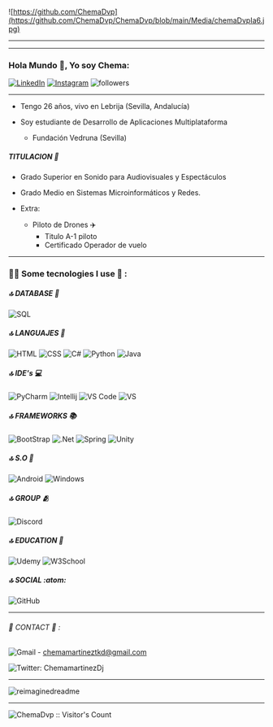![https://github.com/ChemaDvp](https://github.com/ChemaDvp/ChemaDvp/blob/main/Media/chemaDvpIa6.jpg)

---


---

### Hola Mundo 👋, Yo soy Chema:
 <a href="https://www.linkedin.com/in/jose-manuel-martínez-palacios-527147191//" target="_blank"><img src="https://img.shields.io/badge/LinkedIn-%230077B5.svg?&style=flat-square&logo=linkedin&logoColor=white" alt="LinkedIn"></a> <a href="https://www.instagram.com/chemamartinezdj/" target="_blank"><img src="https://img.shields.io/badge/Instagram-%23E4405F.svg?&style=flat-square&logo=instagram&logoColor=white" alt="Instagram"></a> <img alt="followers" src="https://img.shields.io/github/followers/ChemaDvp?label=Followers&style=social">

---

* Tengo 26 años, vivo en Lebrija (Sevilla, Andalucía)

* Soy estudiante de Desarrollo de Aplicaciones Multiplataforma
  * Fundación Vedruna (Sevilla)

##### TITULACION 📑
* Grado Superior en Sonido para Audiovisuales y Espectáculos

* Grado Medio en Sistemas Microinformáticos y Redes.

* Extra:
  * Piloto de Drones ✈️
    * Titulo A-1 piloto
    * Certificado Operador de vuelo
      
---

### 👩‍💻 Some tecnologies I use 🎯 :
##### 🔝 DATABASE 📂
![SQL](https://img.shields.io/badge/MySQL-005C84?style=for-the-badge&logo=mysql&logoColor=white)

##### 🔝 LANGUAJES 📑
![HTML](https://img.shields.io/badge/HTML5-E34F26?style=for-the-badge&logo=html5&logoColor=white) ![CSS](https://img.shields.io/badge/CSS3-1572B6?style=for-the-badge&logo=css3&logoColor=white) ![C#](https://img.shields.io/badge/C%23-239120?style=for-the-badge&logo=c-sharp&logoColor=white) ![Python](https://img.shields.io/badge/Python-FFD43B?style=for-the-badge&logo=python&logoColor=blue) ![Java](https://img.shields.io/badge/java-%23ED8B00.svg?style=for-the-badge&logo=openjdk&logoColor=white)

##### 🔝 IDE's 💻
![PyCharm](https://img.shields.io/badge/PyCharm-000000.svg?&style=for-the-badge&logo=PyCharm&logoColor=white) ![Intellij](https://img.shields.io/badge/IntelliJ_IDEA-000000.svg?style=for-the-badge&logo=intellij-idea&logoColor=white) ![VS Code](https://img.shields.io/badge/VSCode-0078D4?style=for-the-badge&logo=visual%20studio%20code&logoColor=white) ![VS](https://img.shields.io/badge/Visual_Studio-5C2D91?style=for-the-badge&logo=visual%20studio&logoColor=white)

##### 🔝 FRAMEWORKS 📚
![BootStrap](https://img.shields.io/badge/Bootstrap-563D7C?style=for-the-badge&logo=bootstrap&logoColor=white) ![.Net](https://img.shields.io/badge/.NET-512BD4?style=for-the-badge&logo=dotnet&logoColor=white) ![Spring]( 	https://img.shields.io/badge/Spring-6DB33F?style=for-the-badge&logo=spring&logoColor=white) ![Unity](https://img.shields.io/badge/Unity-100000?style=for-the-badge&logo=unity&logoColor=white)

##### 🔝 S.O 💾
![Android](https://img.shields.io/badge/Android-3DDC84?style=for-the-badge&logo=android&logoColor=white) ![Windows]( 	https://img.shields.io/badge/Windows-0078D6?style=for-the-badge&logo=windows&logoColor=white)


##### 🔝 GROUP 🫂
![Discord](https://img.shields.io/badge/Discord-5865F2?style=for-the-badge&logo=discord&logoColor=white)

##### 🔝 EDUCATION 📖
![Udemy](https://img.shields.io/badge/Udemy-EC5252?style=for-the-badge&logo=Udemy&logoColor=white) ![W3School](https://img.shields.io/badge/W3Schools-04AA6D?style=for-the-badge&logo=W3Schools&logoColor=white)


##### 🔝 SOCIAL :atom:
![GitHub](https://img.shields.io/badge/GitHub-100000?style=for-the-badge&logo=github&logoColor=white) 

---

###### 📱 CONTACT 📧 :

![Gmail](https://img.shields.io/badge/Gmail-D14836?style=for-the-badge&logo=gmail&logoColor=white) - chemamartineztkd@gmail.com

![Twitter:](https://img.shields.io/badge/Twitter-1DA1F2?style=for-the-badge&logo=twitter&logoColor=white) ChemamartinezDj

---

<img src="https://myreadme.vercel.app/api/embed/ChemaDvp?panels=userstatistics,toprepositories,toplanguages,commitgraph" alt="reimaginedreadme" />

---
<img src="https://profile-counter.glitch.me/{ChemaDvp}/count.svg" alt="ChemaDvp :: Visitor's Count" />
